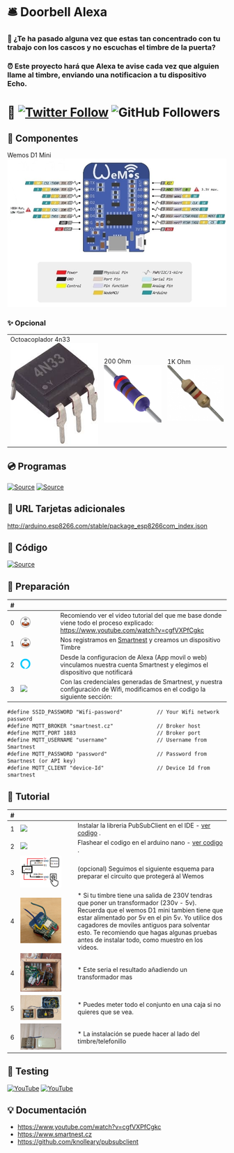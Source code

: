 # 🛎️ Doorbell Alexa

### 🥸 ¿Te ha pasado alguna vez que estas tan concentrado con tu trabajo con los cascos y no escuchas el timbre de la puerta? 

### ⏰ Este proyecto hará que Alexa te avise cada vez que alguien llame al timbre, enviando una notificacion a tu dispositivo Echo.

# 🖖 [![Twitter Follow](https://img.shields.io/twitter/follow/d4nijerez?style=social)](https://twitter.com/d4nijerez) ![GitHub Followers](https://img.shields.io/github/followers/danijerez?style=social)

## 🧩 Componentes
Wemos D1 Mini
<a href="https://www.amazon.es/AZDelivery-D1-Mini-desarrollo-compatible/dp/B0754N794H">
    <img src="img/arduino/wemos_d1_mini.jpg">
</a>

### ✨ Opcional
<table style="width:100%">
    <tr>
    <td>
    Octoacoplador 4n33
	<a href="https://www.amazon.es/gp/product/B07MY3NZ18/ref=ppx_yo_dt_b_asin_image_o00_s00?ie=UTF8&psc=1">
  		<img width="300" src="img/arduino/4n33.jpg">
	</a>
	</td>
        <td>
    200 Ohm
	<a>
  		<img width="300" src="img/arduino/200ohm.jpg">
	</a>
	</td>
        <td>
    1K Ohm
	<a>
  		<img width="300"  src="img/arduino/1kohm.jpg">
	</a>
	</td>
</table>

## 💿 Programas
[![Source](https://img.shields.io/badge/arduino_ide-008184?style=for-the-badge&logo=cplusplus&logoColor=white&labelColor=101010)](https://www.arduino.cc/en/software)
[![Source](https://img.shields.io/badge/Librería_PubSubClient-008184?style=for-the-badge&logo=github&logoColor=white&labelColor=101010)](https://github.com/knolleary/pubsubclient)

## 🍪 URL Tarjetas adicionales
http://arduino.esp8266.com/stable/package_esp8266com_index.json

## 💾 Código
[![Source](https://img.shields.io/badge/flash_doorbell.ino_with_arduino_ide-999999?style=for-the-badge&logo=github&logoColor=white&labelColor=101010)](https://github.com/danijerez/doorbell_alexa/tree/master/doorbell)

## 🎨 Preparación

|#|   |   |
|---|---|---|
|  0 | <img src="img/icos/smartnest.png" width="30%"/>  | Recomiendo ver el video tutorial del que me base donde viene todo el proceso explicado: https://www.youtube.com/watch?v=cgfVXPfCgkc  |
|  1 | <img src="img/icos/smartnest.png" width="30%"/>  | Nos registramos en <a href="https://www.smartnest.cz/index/ES">Smartnest</a> y creamos un dispositivo Timbre  |
|  2 | <img src="img/icos/alexa.png" width="30%"/>  | Desde la configuracion de Alexa (App movil o web) vinculamos nuestra cuenta Smartnest y elegimos el dispositivo que notificará |
|  3 | <img src="https://www.arduino.cc/en/pub/skins/arduinoWide/img/ArduinoAPP-01.svg" width="30%"/>  | Con las credenciales generadas de Smartnest, y nuestra configuración de Wifi, modificamos en el codigo la siguiente sección:|

``` #define SSID_NAME "Wifi-name"               // Your Wifi Network name
#define SSID_PASSWORD "Wifi-password"           // Your Wifi network password
#define MQTT_BROKER "smartnest.cz"              // Broker host
#define MQTT_PORT 1883                          // Broker port
#define MQTT_USERNAME "username"                // Username from Smartnest
#define MQTT_PASSWORD "password"                // Password from Smartnest (or API key)
#define MQTT_CLIENT "device-Id"                 // Device Id from smartnest 
``` 

## 🧰 Tutorial

|#|   |   |
|---|---|---|
|  1 | <img src="https://www.arduino.cc/en/pub/skins/arduinoWide/img/ArduinoAPP-01.svg" width="30%"/>  | Instalar la libreria PubSubClient en el IDE - <a href="https://github.com/knolleary/pubsubclient">ver codigo</a> .  |
|  2 | <img src="https://www.arduino.cc/en/pub/skins/arduinoWide/img/ArduinoAPP-01.svg" width="30%"/>  | Flashear el codigo en el arduino nano - <a href="https://github.com/danijerez/doorbell_alexa/blob/master/doorbell/doorbell.ino">ver codigo</a> .  |
|  3   |<img src="img/arduino/circuito.png" width="80%"/>| (opcional) Seguimos el siguiente esquema para preparar el circuito que protegerá al Wemos |
|  4   |<img src="img/photos/foto1.jpg" width="80%"/>| * Si tu timbre tiene una salida de 230V tendras que poner un transformador (230v - 5v). Recuerda que el wemos D1 mini tambien tiene que estar alimentado por 5v en el pin 5v. Yo utilice dos cagadores de moviles antiguos para solventar esto. Te recomiendo que hagas algunas pruebas antes de instalar todo, como muestro en los videos. |
|  4   |<img src="img/photos/foto6.jpg" width="80%"/>| * Este seria el resultado añadiendo un transformador mas   |
|  5   |<img src="img/photos/foto7.jpg" width="80%"/>| * Puedes meter todo el conjunto en una caja si no quieres que se vea.   |
|  6   |<img src="img/photos/foto8.jpg" width="80%"/>| * La instalación se puede hacer al lado del timbre/telefonillo   |







 








## 🧪 Testing
[![YouTube](https://img.shields.io/badge/sample_1-FF0000?style=for-the-badge&logo=youtube&logoColor=white&labelColor=101010)](https://youtu.be/eLEP1y79GZg)
[![YouTube](https://img.shields.io/badge/sample_2-FF0000?style=for-the-badge&logo=youtube&logoColor=white&labelColor=101010)](https://youtu.be/eLEP1y79GZg)

## 💡 Documentación

* https://www.youtube.com/watch?v=cgfVXPfCgkc
* https://www.smartnest.cz
* https://github.com/knolleary/pubsubclient
